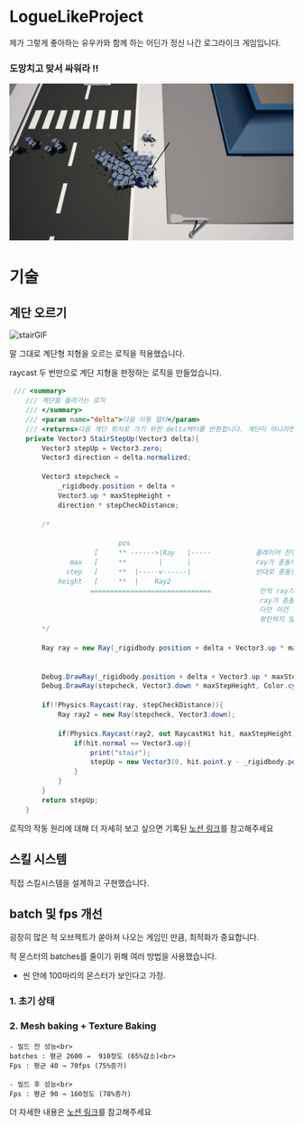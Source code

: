 # LogueLikeProject
제가 그렇게 좋아하는 유우카와 함께 하는 어딘가 정신 나간 로그라이크 게임입니다.

### 도망치고 맞서 싸워라 !!
![Image](Image/snapshot1.png)


# 기술
## 계단 오르기
![stairGIF](Image/stepup.gif)

말 그대로 계단형 지형을 오르는 로직을 적용했습니다.

raycast 두 번만으로 계단 지형을 판정하는 로직을 만들었습니다.


```csharp
 /// <summary>
    /// 계단을 올라가는 로직
    /// </summary>
    /// <param name="delta">다음 이동 델타</param>
    /// <returns>다음 계단 위치로 가기 위한 delta벡터를 반환합니다. 계단이 아니라면 영벡터를 반환함.</returns>
    private Vector3 StairStepUp(Vector3 delta){
        Vector3 stepUp = Vector3.zero;
        Vector3 direction = delta.normalized;

        Vector3 stepcheck = 
            _rigidbody.position + delta + 
            Vector3.up * maxStepHeight + 
            direction * stepCheckDistance;

        /*

                           pos
                     [     ** ------>|Ray   |-----           플레이어 진행방향으로 Ray를 쏘는데, 이때 max step height만큼 높은 위치에서 쏜다.
               max   [     **        |      |                ray가 충돌하지 않는 다는 것은 계단 형태로 인해 음푹 들어가서 발 디딜곳이 존재한다는 것이다.
              step   [     **  |-----v------|                반대로 충돌한다면 이는 벽이거나, 계단이여도 계단의 경사가 너무 가파르다는 것이다.
            height   [     **  |    Ray2                     
                    ==============================            만약 ray가 충돌 하지 않아 계단임이 확인 되었다면 이번엔 아랫방향으로 ray를 쏜다.
                                                              ray가 충돌 했을 때 평평한 면(Vector3.up)이면 우리가 생각하는 계단이므로 다음 위치치 y값을 반환하는 형태이다.
                                                              다만 이건 내가 "계단은 무조건 90도여야 한다"라는 규정을 내렸기 때문에 가능한거고
                                                              평탄하지 않은 계단 설정이 있다면(이를테면 조금 높은 바위 언덕) 이라면 좀 더 다양한 로직이 필요할 것.
        */

        Ray ray = new Ray(_rigidbody.position + delta + Vector3.up * maxStepHeight, direction);

        
        Debug.DrawRay(_rigidbody.position + delta + Vector3.up * maxStepHeight, direction * stepCheckDistance, Color.green, 5);
        Debug.DrawRay(stepcheck, Vector3.down * maxStepHeight, Color.cyan, 5);

        if(!Physics.Raycast(ray, stepCheckDistance)){
            Ray ray2 = new Ray(stepcheck, Vector3.down);
            
            if(Physics.Raycast(ray2, out RaycastHit hit, maxStepHeight)){
                if(hit.normal == Vector3.up){
                    print("stair");
                    stepUp = new Vector3(0, hit.point.y - _rigidbody.position.y, 0);
                }
            }
        }
        return stepUp;
    }

```
로직의 작동 원리에 대해 더 자세히 보고 싶으면 기록된 [노션 링크](https://glaze-culotte-b91.notion.site/1befbd73ff3f807489e8d6d3a3deb97c)를 참고해주세요


## 스킬 시스템

직접 스킬시스템을 설계하고 구현했습니다.




## batch 및 fps 개선

굉장히 많은 적 오브젝트가 쏟아져 나오는 게임인 만큼, 최적화가 중요합니다.

적 몬스터의 batches를 줄이기 위해 여러 방법을 사용했습니다.


- 씬 안에 100마리의 몬스터가 보인다고 가정.

### 1. 초기 상태

### 2. Mesh baking + Texture Baking
    - 빌드 전 성능<br>
    batches : 평균 2600 →  910정도 (65%감소)<br>
    Fps : 평균 40 → 70fps (75%증가)

    - 빌드 후 성능<br>
    Fps : 평균 90 → 160정도 (78%증가)

더 자세한 내용은 [노션 링크](https://glaze-culotte-b91.notion.site/228fbd73ff3f8093b259f4a5483a3ab1?pvs=74)를 참고해주세요